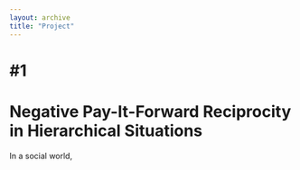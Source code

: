 ```yaml
---
layout: archive
title: "Project"
---
```


#1
====
Negative Pay-It-Forward Reciprocity in Hierarchical Situations
=====
In a social world,
